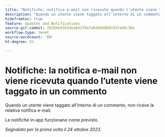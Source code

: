 ```yaml
---
title: "Notifiche: notifica e-mail non ricevuta quando l’utente viene taggato all’interno di un commento"
description: "Quando un utente viene taggato all’interno di un commento, non riceve la relativa notifica e-mail."
hidefromtoc: true
feature: Updates and Notifications
source-git-commit: 2b2b4e9162dea84170a7e6db049b8191fa69c58a
workflow-type: tm+mt
source-wordcount: '69'
ht-degree: 5%

---
```



# Notifiche: la notifica e-mail non viene ricevuta quando l’utente viene taggato in un commento

Quando un utente viene taggato all’interno di un commento, non riceve la relativa notifica e-mail.

Le notifiche in-app funzionano come previsto.

_Segnalato per la prima volta il 24 ottobre 2023._
